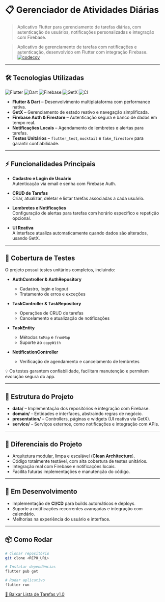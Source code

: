 # 📋 Gerenciador de Atividades Diárias

> Aplicativo Flutter para gerenciamento de tarefas diárias, com autenticação de usuários, notificações personalizadas e integração com Firebase.

> Aplicativo de gerenciamento de tarefas com notificações e autenticação, desenvolvido em Flutter com integração Firebase.
[![codecov](https://codecov.io/gh/emanoelsg/list_firebase/graph/badge.svg?token=OH5YR7MGM0)](https://codecov.io/gh/emanoelsg/list_firebase)
---

## 🛠 Tecnologias Utilizadas

![Flutter](https://img.shields.io/badge/Flutter-02569B?style=flat&logo=flutter&logoColor=white)
![Dart](https://img.shields.io/badge/Dart-0175C2?style=flat&logo=dart&logoColor=white)
![Firebase](https://img.shields.io/badge/Firebase-FFCA28?style=flat&logo=firebase&logoColor=white)
![GetX](https://img.shields.io/badge/GetX-FF5722?style=flat&logoColor=white)
![CI](https://img.shields.io/badge/CI-CD-blue)

- **Flutter & Dart** – Desenvolvimento multiplataforma com performance nativa.  
- **GetX** – Gerenciamento de estado reativo e navegação simplificada.  
- **Firebase Auth & Firestore** – Autenticação segura e banco de dados em tempo real.  
- **Notificações Locais** – Agendamento de lembretes e alertas para tarefas.  
- **Testes Unitários** – `flutter_test`, `mocktail` e `fake_firestore` para garantir confiabilidade.  

---

## ⚡ Funcionalidades Principais

- **Cadastro e Login de Usuário**  
  Autenticação via email e senha com Firebase Auth.  

- **CRUD de Tarefas**  
  Criar, atualizar, deletar e listar tarefas associadas a cada usuário.  

- **Lembretes e Notificações**  
  Configuração de alertas para tarefas com horário específico e repetição opcional.  

- **UI Reativa**  
  A interface atualiza automaticamente quando dados são alterados, usando GetX.

---

## 🧪 Cobertura de Testes

O projeto possui testes unitários completos, incluindo:

- **AuthController & AuthRepository**  
  - Cadastro, login e logout  
  - Tratamento de erros e exceções  

- **TaskController & TaskRepository**  
  - Operações de CRUD de tarefas  
  - Cancelamento e atualização de notificações  

- **TaskEntity**  
  - Métodos `toMap` e `fromMap`  
  - Suporte ao `copyWith`  

- **NotificationController**  
  - Verificação de agendamento e cancelamento de lembretes  

💡 Os testes garantem confiabilidade, facilitam manutenção e permitem evolução segura do app.

---

## 🚀 Estrutura do Projeto

- **data/** – Implementação dos repositórios e integração com Firebase.  
- **domain/** – Entidades e interfaces, abstraindo regras de negócio.  
- **presentation/** – Controllers, páginas e widgets (UI reativa via GetX).  
- **service/** – Serviços externos, como notificações e integração com APIs.  

---

## 🎯 Diferenciais do Projeto

- Arquitetura modular, limpa e escalável (**Clean Architecture**).  
- Código totalmente testável, com alta cobertura de testes unitários.  
- Integração real com Firebase e notificações locais.  
- Facilita futuras implementações e manutenção do código.  

---

## 📌 Em Desenvolvimento

- Implementação de **CI/CD** para builds automáticos e deploys.  
- Suporte a notificações recorrentes avançadas e integração com calendário.  
- Melhorias na experiência do usuário e interface.

---

## 📦 Como Rodar

```bash
# Clonar repositório
git clone <REPO_URL>

# Instalar dependências
flutter pub get

# Rodar aplicativo
flutter run

```
[📲 Baixar Lista de Tarefas v1.0](https://github.com/emanoelsg/list_firebase/releases/download/1.0/app-release.apk)

